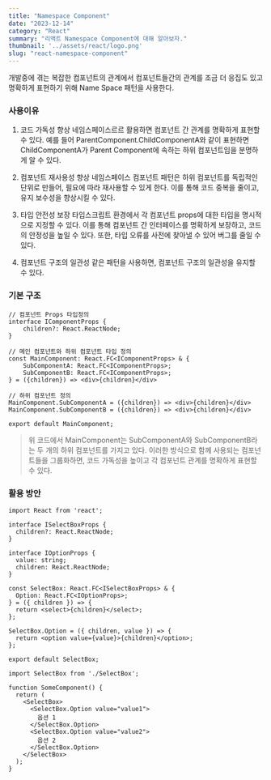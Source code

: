 ```yaml
---
title: "Namespace Component"
date: "2023-12-14"
category: "React"
summary: "리액트 Namespace Component에 대해 알아보자."
thumbnail: '../assets/react/logo.png'
slug: "react-namespace-component"
---
```


개발중에 겪는 복잡한 컴포넌트의 관계에서 컴포넌트들간의 관계를 조금 더 응집도 있고 명확하게 표현하기 위해 Name Space 패턴을 사용한다.

### 사용이유
1. 코드 가독성 향상
   네임스페이스르르 활용하면 컴포넌트 간 관계를 명확하게 표현할 수 있다.
   예를 들어 ParentComponent.ChildComponentA와 같이 표현하면 ChildComponentA가 Parent Component에 속하는 하위 컴포넌트임을 분명하게 알 수 있다.


2. 컴포넌트 재사용성 향상
   네임스페이스 컴포넌트 패턴은 하위 컴포넌트를 독립적인 단위로 만들어, 필요에 따라 재사용할 수 있게 한다. 이를 통해 코드 중복을 줄이고, 유지 보수성을 향상시킬 수 있다.


3. 타입 안전성 보장
   타입스크립트 환경에서 각 컴포넌트 props에 대한 타입을 명시적으로 지정할 수 있다. 이를 통해 컴포넌트 간 인터페이스를 명확하게 보장하고, 코드의 안정성을 높일 수 있다. 또한, 타입 오류를 사전에 찾아낼 수 있어 버그를 줄일 수 있다.

4. 컴포넌트 구조의 일관성
   같은 패턴을 사용하면, 컴포넌트 구조의 일관성을 유지할 수 있다.


### 기본 구조

```
// 컴포넌트 Props 타입정의
interface IComponentProps {
	children?: React.ReactNode;
}

// 메인 컴포넌트와 하위 컴포넌트 타입 정의
const MainComponent: React.FC<IComponentProps> & {
	SubComponentA: React.FC<IComponentProps>;
    SubComponentB: React.FC<IComponentProps>;
} = ({children}) => <div>{children}</div>

// 하위 컴포넌트 정의
MainComponent.SubComponentA = ({children}) => <div>{children}</div>
MainComponent.SubComponentB = ({children}) => <div>{children}</div>

export default MainComponent;
```

> 위 코드에서 MainComponent는 SubComponentA와 SubComponentB라는 두 개의 하위 컴포넌트를 가지고 있다. 이러한 방식으로 함께 사용되는 컴포넌트들을 그룹화하면,  코드 가독성을 높이고 각 컴포넌트 관계를 명확하게 표현할 수 있다.


### 활용 방안
```
import React from 'react';

interface ISelectBoxProps {
  children?: React.ReactNode;
}

interface IOptionProps {
  value: string;
  children: React.ReactNode;
}

const SelectBox: React.FC<ISelectBoxProps> & {
  Option: React.FC<IOptionProps>;
} = ({ children }) => {
  return <select>{children}</select>;
};

SelectBox.Option = ({ children, value }) => {
  return <option value={value}>{children}</option>;
};

export default SelectBox;
```

```
import SelectBox from './SelectBox';

function SomeComponent() {
  return (
    <SelectBox>
      <SelectBox.Option value="value1">
        옵션 1
      </SelectBox.Option>
      <SelectBox.Option value="value2">
        옵션 2
      </SelectBox.Option>
    </SelectBox>
  );
}
```